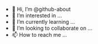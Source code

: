 - 👋 Hi, I’m @github-about
- 👀 I’m interested in ...
- 🌱 I’m currently learning ...
- 💞️ I’m looking to collaborate on ...
- 📫 How to reach me ...

<!---
github-about/github-about is a ✨ special ✨ repository because its `README.md` (this file) appears on your GitHub profile.
You can click the Preview link to take a look at your changes.
--->
